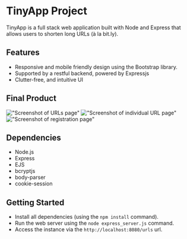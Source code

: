 # TinyApp Project

TinyApp is a full stack web application built with Node and Express that allows users to shorten long URLs (à la bit.ly).

## Features

- Responsive and mobile friendly design using the Bootstrap library.
- Supported by a restful backend, powered by Expressjs
- Clutter-free, and intuitive UI

## Final Product

!["Screenshot of URLs page"]()
!["Screenshot of individual URL page"]()
!["Screenshot of registration page"]()

## Dependencies

- Node.js
- Express
- EJS
- bcryptjs
- body-parser
- cookie-session


## Getting Started

- Install all dependencies (using the `npm install` command).
- Run the web server using the `node express_server.js` command.
- Access the instance via the `http://localhost:8080/urls` url.